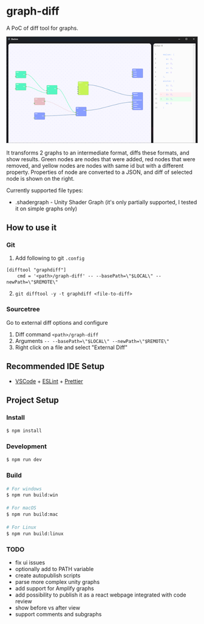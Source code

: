 # graph-diff

A PoC of diff tool for graphs.

![Preview](docs/preview.png)

It transforms 2 graphs to an intermediate format, diffs these formats, and show results.
Green nodes are nodes that were added, red nodes that were removed, and yellow nodes are nodes with same id but with a different property.
Properties of node are converted to a JSON, and diff of selected node is shown on the right.

Currently supported file types:

- .shadergraph - Unity Shader Graph (it's only partially supported, I tested it on simple graphs only)

## How to use it

### Git

1. Add following to git `.config`

```
[difftool "graphdiff"]
	cmd = '<path>/graph-diff' -- --basePath=\"$LOCAL\" --newPath=\"$REMOTE\"
```

2. `git difftool -y -t graphdiff <file-to-diff>`

### Sourcetree

Go to external diff options and configure

1. Diff command `<path>/graph-diff`
2. Arguments `-- --basePath=\"$LOCAL\" --newPath=\"$REMOTE\"`
3. Right click on a file and select "External Diff"

## Recommended IDE Setup

- [VSCode](https://code.visualstudio.com/) + [ESLint](https://marketplace.visualstudio.com/items?itemName=dbaeumer.vscode-eslint) + [Prettier](https://marketplace.visualstudio.com/items?itemName=esbenp.prettier-vscode)

## Project Setup

### Install

```bash
$ npm install
```

### Development

```bash
$ npm run dev
```

### Build

```bash
# For windows
$ npm run build:win

# For macOS
$ npm run build:mac

# For Linux
$ npm run build:linux
```

### TODO

- fix ui issues
- optionally add to PATH variable
- create autopublish scripts
- parse more complex unity graphs
- add support for Amplify graphs
- add possibility to publish it as a react webpage integrated with code review
- show before vs after view
- support comments and subgraphs
